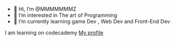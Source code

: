 - 👋 Hi, I’m @MMMMMMMZ
- 👀 I’m interested in The art of Programming
- 🌱 I’m currently learning game Dev , Web Dev and Front-End Dev


I am learning on codecademy [My profile](https://www.codecademy.com/profiles/MMOOAAZZ)
<!---
MMMMMMMZ/MMMMMMMZ is a ✨ special ✨ repository because its `README.md` (this file) appears on your GitHub profile.
You can click the Preview link to take a look at your changes.
--->
